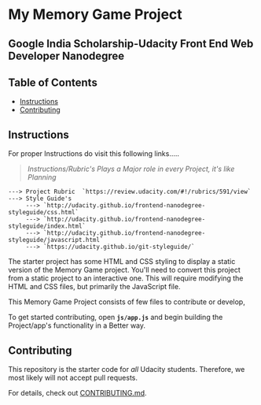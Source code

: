 # My Memory Game Project
## Google India Scholarship-Udacity Front End Web Developer Nanodegree

## **Table of Contents**

* [Instructions](#instructions)
* [Contributing](#contributing)

## Instructions

For proper Instructions do visit this following links.....

   > _Instructions/Rubric's Plays a Major role in every Project, it's like Planning_

    ---> Project Rubric  `https://review.udacity.com/#!/rubrics/591/view`
    ---> Style Guide's
         ---> `http://udacity.github.io/frontend-nanodegree-styleguide/css.html`
         ---> `http://udacity.github.io/frontend-nanodegree-styleguide/index.html`
         ---> `http://udacity.github.io/frontend-nanodegree-styleguide/javascript.html`
         ---> `https://udacity.github.io/git-styleguide/`

The starter project has some HTML and CSS styling to display a static version of the Memory Game project. You'll need to convert this project from a static project to an interactive one. This will require modifying the HTML and CSS files, but primarily the JavaScript file.

This Memory Game Project consists of few files to contribute or develop,

To get started contributing, open **`js/app.js`** and begin building the Project/app's functionality in a Better way.

## Contributing

This repository is the starter code for _all_ Udacity students. Therefore, we most likely will not accept pull requests.

For details, check out [CONTRIBUTING.md](CONTRIBUTING.md).
